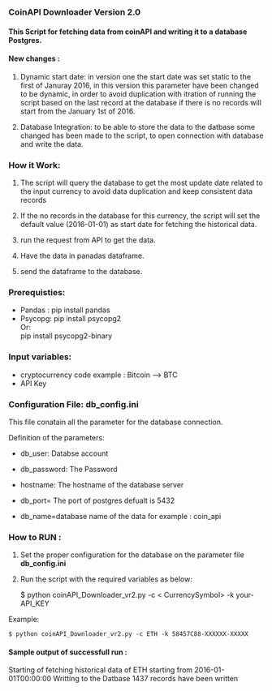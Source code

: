 ### CoinAPI Downloader Version 2.0

#### This Script for fetching data from coinAPI and writing it to a database Postgres.

#### New changes :
1. Dynamic start date: 
in version one the start date was set static to the first of Januray 2016, in this version this parameter have been changed to be dynamic,
in order to avoid duplication with itration of running the script based on the last record at the database if there is no records will start from the January 1st of 2016.

2. Database Integration: to be able to store the data to the datbase some changed has been made to the script, to open connection with database and write the data.

### How it Work:
1. The script will query the database to get the most update date related to the input currency to avoid data duplication and keep consistent data records
2. If the no records in the database for this currency, the script will set the default value (2016-01-01) as start date for fetching the historical data.

3. run the request from API to get the data.
4. Have the data in panadas dataframe.
5. send the dataframe to the database.


### Prerequisties:
- Pandas : 
pip install pandas
- Psycopg:
pip install psycopg2  
Or:  
pip install psycopg2-binary

### Input variables: 
- cryptocurrency code example : Bitcoin --> BTC
- API Key

### Configuration File: db_config.ini 
This file conatain all the parameter for the database connection.

Definition of the parameters:
- db_user: Databse account

- db_password: The Password
- hostname: The hostname of the database server

- db_port= The port of postgres defualt is 5432

- db_name=database name of the data for example : coin_api


### How to RUN :
1. Set the proper configuration for the database on the parameter file **db_config.ini**
2. Run the script with the required variables as below:

    $ python coinAPI_Downloader_vr2.py -c < CurrencySymbol> -k your-API_KEY

Example:

    $ python coinAPI_Downloader_vr2.py -c ETH -k 58457C88-XXXXXX-XXXXX

#### Sample output of successfull run :
Starting of fetching historical data of ETH starting from 2016-01-01T00:00:00
Writting to the Datbase 
1437 records have been written


